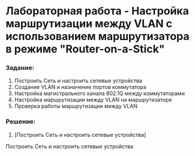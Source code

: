 # Лабораторная работа - Настройка маршрутизации между VLAN с использованием маршрутизатора в режиме "Router-on-a-Stick"

### Задание:

 1. Построить Сеть и настроить сетевые устройства
 2. Создание VLAN и назначение портов коммутатора
 3. Настройка магистрального канала 802.1Q между коммутаторами
 4. Настройка маршрутизации между VLAN на маршрутизаторе
 5. Проверка работы маршрутизации между VLAN

### Решение:

1. [Построить Сеть и настроить сетевые устройства]

Построить Сеть и настроить сетевые устройства
